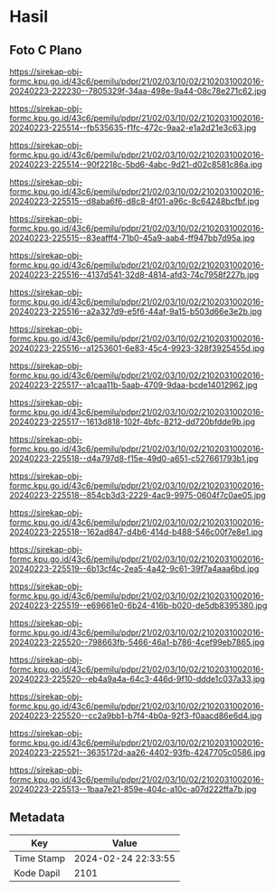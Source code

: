 # Hasil

## Foto C Plano

https://sirekap-obj-formc.kpu.go.id/43c6/pemilu/pdpr/21/02/03/10/02/2102031002016-20240223-222230--7805329f-34aa-498e-9a44-08c78e271c62.jpg

https://sirekap-obj-formc.kpu.go.id/43c6/pemilu/pdpr/21/02/03/10/02/2102031002016-20240223-225514--fb535635-f1fc-472c-9aa2-e1a2d21e3c63.jpg

https://sirekap-obj-formc.kpu.go.id/43c6/pemilu/pdpr/21/02/03/10/02/2102031002016-20240223-225514--90f2218c-5bd6-4abc-9d21-d02c8581c86a.jpg

https://sirekap-obj-formc.kpu.go.id/43c6/pemilu/pdpr/21/02/03/10/02/2102031002016-20240223-225515--d8aba6f6-d8c8-4f01-a96c-8c64248bcfbf.jpg

https://sirekap-obj-formc.kpu.go.id/43c6/pemilu/pdpr/21/02/03/10/02/2102031002016-20240223-225515--83eafff4-71b0-45a9-aab4-ff947bb7d95a.jpg

https://sirekap-obj-formc.kpu.go.id/43c6/pemilu/pdpr/21/02/03/10/02/2102031002016-20240223-225516--4137d541-32d8-4814-afd3-74c7958f227b.jpg

https://sirekap-obj-formc.kpu.go.id/43c6/pemilu/pdpr/21/02/03/10/02/2102031002016-20240223-225516--a2a327d9-e5f6-44af-9a15-b503d66e3e2b.jpg

https://sirekap-obj-formc.kpu.go.id/43c6/pemilu/pdpr/21/02/03/10/02/2102031002016-20240223-225516--a1253601-6e83-45c4-9923-328f3925455d.jpg

https://sirekap-obj-formc.kpu.go.id/43c6/pemilu/pdpr/21/02/03/10/02/2102031002016-20240223-225517--a1caa11b-5aab-4709-9daa-bcde14012962.jpg

https://sirekap-obj-formc.kpu.go.id/43c6/pemilu/pdpr/21/02/03/10/02/2102031002016-20240223-225517--1613d818-102f-4bfc-8212-dd720bfdde9b.jpg

https://sirekap-obj-formc.kpu.go.id/43c6/pemilu/pdpr/21/02/03/10/02/2102031002016-20240223-225518--d4a797d8-f15e-49d0-a651-c527661793b1.jpg

https://sirekap-obj-formc.kpu.go.id/43c6/pemilu/pdpr/21/02/03/10/02/2102031002016-20240223-225518--854cb3d3-2229-4ac9-9975-0604f7c0ae05.jpg

https://sirekap-obj-formc.kpu.go.id/43c6/pemilu/pdpr/21/02/03/10/02/2102031002016-20240223-225518--162ad847-d4b6-414d-b488-546c00f7e8e1.jpg

https://sirekap-obj-formc.kpu.go.id/43c6/pemilu/pdpr/21/02/03/10/02/2102031002016-20240223-225519--6b13cf4c-2ea5-4a42-9c61-39f7a4aaa6bd.jpg

https://sirekap-obj-formc.kpu.go.id/43c6/pemilu/pdpr/21/02/03/10/02/2102031002016-20240223-225519--e69661e0-6b24-416b-b020-de5db8395380.jpg

https://sirekap-obj-formc.kpu.go.id/43c6/pemilu/pdpr/21/02/03/10/02/2102031002016-20240223-225520--798663fb-5466-46a1-b786-4cef99eb7865.jpg

https://sirekap-obj-formc.kpu.go.id/43c6/pemilu/pdpr/21/02/03/10/02/2102031002016-20240223-225520--eb4a9a4a-64c3-446d-9f10-ddde1c037a33.jpg

https://sirekap-obj-formc.kpu.go.id/43c6/pemilu/pdpr/21/02/03/10/02/2102031002016-20240223-225520--cc2a9bb1-b7f4-4b0a-92f3-f0aacd86e6d4.jpg

https://sirekap-obj-formc.kpu.go.id/43c6/pemilu/pdpr/21/02/03/10/02/2102031002016-20240223-225521--3635172d-aa26-4402-93fb-4247705c0586.jpg

https://sirekap-obj-formc.kpu.go.id/43c6/pemilu/pdpr/21/02/03/10/02/2102031002016-20240223-225513--1baa7e21-859e-404c-a10c-a07d222ffa7b.jpg


## Metadata

| Key        | Value               |
| ---------- | ------------------- |
| Time Stamp | 2024-02-24 22:33:55 |
| Kode Dapil | 2101                |




